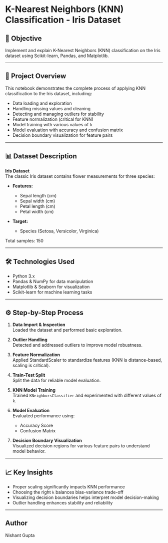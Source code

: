 #  K-Nearest Neighbors (KNN) Classification - Iris Dataset

## 📌 Objective
Implement and explain K-Nearest Neighbors (KNN) classification on the Iris dataset using Scikit-learn, Pandas, and Matplotlib.

---

## 📂 Project Overview
This notebook demonstrates the complete process of applying KNN classification to the Iris dataset, including:

- Data loading and exploration  
- Handling missing values and cleaning  
- Detecting and managing outliers for stability  
- Feature normalization (critical for KNN)  
- Model training with various values of `k`  
- Model evaluation with accuracy and confusion matrix  
- Decision boundary visualization for feature pairs  

---

## 📊 Dataset Description

**Iris Dataset**  
The classic Iris dataset contains flower measurements for three species:

- **Features:**  
  - Sepal length (cm)  
  - Sepal width (cm)  
  - Petal length (cm)  
  - Petal width (cm)  

- **Target:**  
  - Species (Setosa, Versicolor, Virginica)  

Total samples: 150  

---

## 🛠 Technologies Used

- Python 3.x  
- Pandas & NumPy for data manipulation  
- Matplotlib & Seaborn for visualization  
- Scikit-learn for machine learning tasks  

---

## ⚙️ Step-by-Step Process

1. **Data Import & Inspection**  
   Loaded the dataset and performed basic exploration.  

2. **Outlier Handling**  
   Detected and addressed outliers to improve model robustness.  

3. **Feature Normalization**  
   Applied StandardScaler to standardize features (KNN is distance-based, scaling is critical).  

4. **Train-Test Split**  
   Split the data for reliable model evaluation.  

5. **KNN Model Training**  
   Trained `KNeighborsClassifier` and experimented with different values of `k`.  

6. **Model Evaluation**  
   Evaluated performance using:  
   - Accuracy Score  
   - Confusion Matrix  

7. **Decision Boundary Visualization**  
   Visualized decision regions for various feature pairs to understand model behavior.  

---

## 📈 Key Insights

- Proper scaling significantly impacts KNN performance  
- Choosing the right `k` balances bias-variance trade-off  
- Visualizing decision boundaries helps interpret model decision-making  
- Outlier handling enhances stability and reliability  

---

## Author
Nishant Gupta
